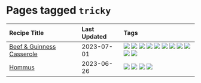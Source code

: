 # Pages tagged `tricky`

|Recipe Title|Last Updated|Tags
|:---|:---|:---|
|[Beef & Guinness Casserole](../recipes/beefandguinnesscasserole.md)|2023-07-01|[![](https://img.shields.io/badge/tag-amazing-f05668)](../tags/amazing.md) [![](https://img.shields.io/badge/tag-baked-9ab3df)](../tags/baked.md) [![](https://img.shields.io/badge/tag-beef-1d5152)](../tags/beef.md) [![](https://img.shields.io/badge/tag-casserole-af803c)](../tags/casserole.md) [![](https://img.shields.io/badge/tag-guinness-e2596)](../tags/guinness.md) [![](https://img.shields.io/badge/tag-irish-f1d19f)](../tags/irish.md) [![](https://img.shields.io/badge/tag-large_quantity-b6c680)](../tags/large_quantity.md) [![](https://img.shields.io/badge/tag-long_cook_time-4e6ea)](../tags/long_cook_time.md) [![](https://img.shields.io/badge/tag-long_prep_time-28ab17)](../tags/long_prep_time.md) [![](https://img.shields.io/badge/tag-messy-8f457a)](../tags/messy.md) [![](https://img.shields.io/badge/tag-tricky-f6b493)](../tags/tricky.md)|
|[Hommus](../recipes/hommus.md)|2023-06-26|[![](https://img.shields.io/badge/tag-healthy-5d33f3)](../tags/healthy.md) [![](https://img.shields.io/badge/tag-messy-8f457a)](../tags/messy.md) [![](https://img.shields.io/badge/tag-protein-cb29b)](../tags/protein.md) [![](https://img.shields.io/badge/tag-tricky-f6b493)](../tags/tricky.md)|
